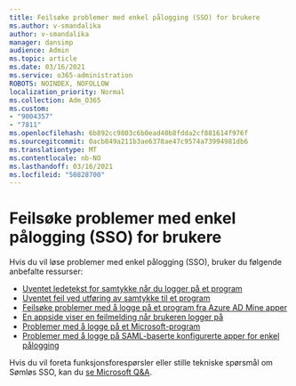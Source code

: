 ```yaml
---
title: Feilsøke problemer med enkel pålogging (SSO) for brukere
ms.author: v-smandalika
author: v-smandalika
manager: dansimp
audience: Admin
ms.topic: article
ms.date: 03/16/2021
ms.service: o365-administration
ROBOTS: NOINDEX, NOFOLLOW
localization_priority: Normal
ms.collection: Adm_O365
ms.custom:
- "9004357"
- "7811"
ms.openlocfilehash: 6b892cc9803c6b0ead40b8fdda2cf881614f976f
ms.sourcegitcommit: 0acb849a211b3ae6378ae47c9574a73994981db6
ms.translationtype: MT
ms.contentlocale: nb-NO
ms.lasthandoff: 03/16/2021
ms.locfileid: "50828700"
---
```

# <a name="troubleshoot-seamless-single-sign-on-sso-user-sign-in-issues"></a>Feilsøke problemer med enkel pålogging (SSO) for brukere

Hvis du vil løse problemer med enkel pålogging (SSO), bruker du følgende anbefalte ressurser:

- [Uventet ledetekst for samtykke når du logger på et program](https://docs.microsoft.com/azure/active-directory/manage-apps/application-sign-in-unexpected-user-consent-prompt) 
- [Uventet feil ved utføring av samtykke til et program](https://docs.microsoft.com/azure/active-directory/manage-apps/application-sign-in-unexpected-user-consent-error) 
- [Feilsøke problemer med å logge på et program fra Azure AD Mine apper](https://docs.microsoft.com/azure/active-directory/manage-apps/application-sign-in-other-problem-access-panel) 
- [En appside viser en feilmelding når brukeren logger på](https://docs.microsoft.com/azure/active-directory/manage-apps/application-sign-in-problem-application-error)
- [Problemer med å logge på et Microsoft-program](https://docs.microsoft.com/azure/active-directory/manage-apps/application-sign-in-problem-first-party-microsoft) 
- [Problemer med å logge på SAML-baserte konfigurerte apper for enkel pålogging](https://docs.microsoft.com/azure/active-directory/manage-apps/application-sign-in-problem-federated-sso-gallery)

Hvis du vil foreta funksjonsforespørsler eller stille tekniske spørsmål om Sømløs SSO, kan du [se Microsoft Q&A](https://docs.microsoft.com/answers/topics/azure-ad-single-sign-on.html).

